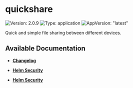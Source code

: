 # quickshare

![Version: 2.0.9](https://img.shields.io/badge/Version-2.0.9-informational?style=flat-square) ![Type: application](https://img.shields.io/badge/Type-application-informational?style=flat-square) ![AppVersion: "latest"](https://img.shields.io/badge/AppVersion-"latest"-informational?style=flat-square)

Quick and simple file sharing between different devices.

## Available Documentation

- [**Changelog**](CHANGELOG)

- [**Helm Security**](container-security)

- [**Helm Security**](helm-security)

